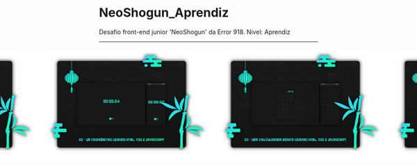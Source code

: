 # NeoShogun_Aprendiz
Desafio front-end junior 'NeoShogun' da Error 918. Nivel: Aprendiz

---
<div style="display: flex; justify-content: center;">
  <img src="./---/M1.png" alt="01 - Página de perfil simples usando HTML e CSS" width="400">
  <img src="./---/M2.png" alt="02 - Um cronômetro usando HTML, CSS e JavaScript" width="400">
  <img src="./---/M3.png" alt="03 - Uma calculadora básica usando HTML, CSS e JavaScript" width="400">
  <img src="./---/M4.png" alt="04 - Uma lista de tarefas usando HTML, CSS e JavaScript" width="400">
</div>